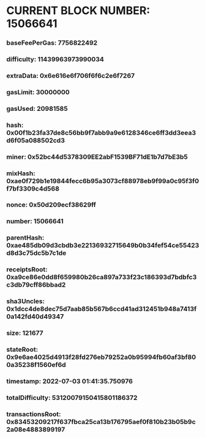# CURRENT BLOCK NUMBER: 15066641

### baseFeePerGas: 7756822492
### difficulty: 11439963973990034
### extraData: 0x6e616e6f706f6f6c2e6f7267
### gasLimit: 30000000
### gasUsed: 20981585
### hash: 0x00f1b23fa37de8c56bb9f7abb9a9e6128346ce6ff3dd3eea3d6f05a088502cd3
### miner: 0x52bc44d5378309EE2abF1539BF71dE1b7d7bE3b5
### mixHash: 0xae0f729b1e19844fecc6b95a3073cf88978eb9f99a0c95f3f0f7bf3309c4d568
### nonce: 0x50d209ecf38629ff
### number: 15066641
### parentHash: 0xae485db09d3cbdb3e22136932715649b0b34fef54ce55423d8d3c75dc5b7c1de
### receiptsRoot: 0xa9ce86e0dd8f659980b26ca897a733f23c186393d7bdbfc3c3db79cff86bbad2
### sha3Uncles: 0x1dcc4de8dec75d7aab85b567b6ccd41ad312451b948a7413f0a142fd40d49347
### size: 121677
### stateRoot: 0x9e6ae4025d4913f28fd276eb79252a0b95994fb60af3bf800a35238f1560ef6d
### timestamp: 2022-07-03 01:41:35.750976
### totalDifficulty: 53120079150415801186372
### transactionsRoot: 0x83453209217f637fbca25ca13b176795aef0f810b23b05b9c2a08e4883899197
